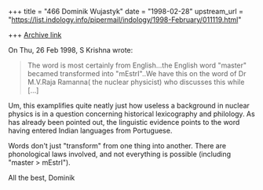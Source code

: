 +++
title = "466 Dominik Wujastyk"
date = "1998-02-28"
upstream_url = "https://list.indology.info/pipermail/indology/1998-February/011119.html"

+++
[Archive link](https://list.indology.info/pipermail/indology/1998-February/011119.html)

On Thu, 26 Feb 1998, S Krishna wrote:

> The word is most certainly from English...the English word "master"
> becamed transformed into "mEstrI"..We have this on the word of
> Dr M.V.Raja Ramanna( the nuclear physicist) who discusses this while
[...]

Um, this examplifies quite neatly just how useless a background in nuclear
physics is in a question concerning historical lexicography and philology.
As has already been pointed out, the linguistic evidence points to the
word having entered Indian languages from Portuguese.

Words don't just "transform" from one thing into another.  There are
phonological laws involved, and not everything is possible (including
"master > mEstrI").

All the best,
Dominik



